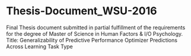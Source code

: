 # Thesis-Document_WSU-2016
Final Thesis document submitted in partial fulfillment of the requirements for the degree of Master of Science in Human Factors &amp; I/O Psychology. Title: Generalizability of Predictive Performance Optimizer Predictions Across Learning Task Type
